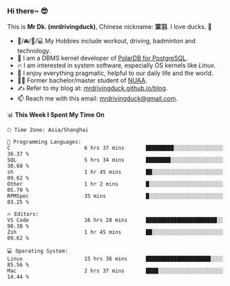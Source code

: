 ### Hi there~ 😎

This is **Mr Dk. (mrdrivingduck)**, Chinese nickname: **棠羽**. I love ducks. 🦆

- 💪/🚘/🏸/💻 My Hobbies include workout, driving, badminton and technology.
- 🍊 I am a DBMS kernel developer of [PolarDB for PostgreSQL](https://github.com/ApsaraDB/PolarDB-for-PostgreSQL).
- 🔥 I am interested in system software, especially OS kernels like *Linux*.
- 🔧 I enjoy everything pragmatic, helpful to our daily life and the world.
- 👨‍🎓 Former bachelor/master student of [NUAA](https://en.wikipedia.org/wiki/Nanjing_University_of_Aeronautics_and_Astronautics).
- ✍ Refer to my blog at: [mrdrivingduck.github.io/blog](https://mrdrivingduck.github.io/blog/).
- 📫 Reach me with this email: [mrdrivingduck@gmail.com](mailto:mrdrivingduck@gmail.com).

<!--START_SECTION:waka-->
📊 **This Week I Spent My Time On** 

```text
🕑︎ Time Zone: Asia/Shanghai

💬 Programming Languages: 
C                        6 hrs 37 mins       █████████░░░░░░░░░░░░░░░░   36.37 % 
SQL                      5 hrs 34 mins       ████████░░░░░░░░░░░░░░░░░   30.60 % 
sh                       1 hr 45 mins        ██░░░░░░░░░░░░░░░░░░░░░░░   09.62 % 
Other                    1 hr 2 mins         █░░░░░░░░░░░░░░░░░░░░░░░░   05.70 % 
RPMSpec                  35 mins             █░░░░░░░░░░░░░░░░░░░░░░░░   03.25 % 

🔥 Editors: 
VS Code                  16 hrs 28 mins      ███████████████████████░░   90.38 % 
Zsh                      1 hr 45 mins        ██░░░░░░░░░░░░░░░░░░░░░░░   09.62 % 

💻 Operating System: 
Linux                    15 hrs 36 mins      █████████████████████░░░░   85.56 % 
Mac                      2 hrs 37 mins       ████░░░░░░░░░░░░░░░░░░░░░   14.44 % 
```


<!--END_SECTION:waka-->

<!-- ![Mr Dk.'s GitHub Stats](https://github-readme-stats.vercel.app/api?username=mrdrivingduck&count_private&show_icons=true&theme=buefy) -->

<!-- ![Most Used Languages](https://github-readme-stats.vercel.app/api/top-langs/?username=mrdrivingduck&exclude_repo=mips32-CPU,snort-tcp-socket&theme=buefy&layout=compact&langs_count=10) -->


<!--
**mrdrivingduck/mrdrivingduck** is a ✨ _special_ ✨ repository because its `README.md` (this file) appears on your GitHub profile.

Here are some ideas to get you started:

- 🔭 I’m currently working on ...
- 🌱 I’m currently learning ...
- 👯 I’m looking to collaborate on ...
- 🤔 I’m looking for help with ...
- 💬 Ask me about ...
- 📫 How to reach me: ...
- 😄 Pronouns: ...
- ⚡ Fun fact: ...
-->
